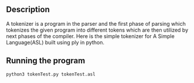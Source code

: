 ## Description
A tokenizer is a program in the parser and the first phase of parsing which tokenizes the given program into different tokens which are then utilized by next phases of the compiler.
Here is the simple tokenizer for A Simple Language(ASL) built using ply in python.

## Running the program
```python
python3 tokenTest.py tokenTest.asl
```